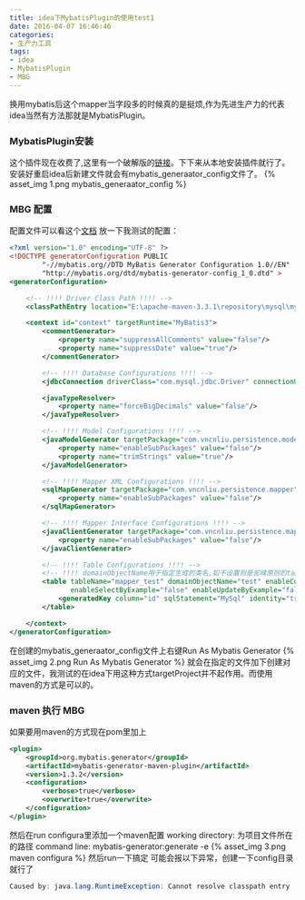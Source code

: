 ```yaml
---
title: idea下MybatisPlugin的使用test1
date: 2016-04-07 16:46:46
categories:
- 生产力工具
tags:
- idea
- MybatisPlugin
- MBG
---
```

换用mybatis后这个mapper当字段多的时候真的是挺烦,作为先进生产力的代表idea当然有方法那就是MybatisPlugin。
### MybatisPlugin安装
这个插件现在收费了,这里有一个破解版的[链接](http://yun.baidu.com/share/link?shareid=3257745653&uk=3005471020)。下下来从本地安装插件就行了。
安装好重启idea后新建文件就会有mybatis_generaator_config文件了。
{% asset_img 1.png mybatis_generaator_config %}
### MBG 配置
配置文件可以看这个[文档](http://mbg.cndocs.tk/index.html)
放一下我测试的配置：
```xml
<?xml version="1.0" encoding="UTF-8" ?>
<!DOCTYPE generatorConfiguration PUBLIC
        "-//mybatis.org//DTD MyBatis Generator Configuration 1.0//EN"
        "http://mybatis.org/dtd/mybatis-generator-config_1_0.dtd" >
<generatorConfiguration>

    <!-- !!!! Driver Class Path !!!! -->
    <classPathEntry location="E:\apache-maven-3.3.1\repository\mysql\mysql-connector-java\5.1.34\mysql-connector-java-5.1.34.jar"/>

    <context id="context" targetRuntime="MyBatis3">
        <commentGenerator>
            <property name="suppressAllComments" value="false"/>
            <property name="suppressDate" value="true"/>
        </commentGenerator>

        <!-- !!!! Database Configurations !!!! -->
        <jdbcConnection driverClass="com.mysql.jdbc.Driver" connectionURL="jdbc:mysql://192.168.10.13:3306/test?characterEncoding=utf-8" userId="root" password="root"/>

        <javaTypeResolver>
            <property name="forceBigDecimals" value="false"/>
        </javaTypeResolver>

        <!-- !!!! Model Configurations !!!! -->
        <javaModelGenerator targetPackage="com.vncnliu.persistence.model" targetProject="src/main/java">
            <property name="enableSubPackages" value="false"/>
            <property name="trimStrings" value="true"/>
        </javaModelGenerator>

        <!-- !!!! Mapper XML Configurations !!!! -->
        <sqlMapGenerator targetPackage="com.vncnliu.persistence.mapper" targetProject="src/main/resources">
            <property name="enableSubPackages" value="false"/>
        </sqlMapGenerator>

        <!-- !!!! Mapper Interface Configurations !!!! -->
        <javaClientGenerator targetPackage="com.vncnliu.persistence.mapper" targetProject="src/main/java" type="XMLMAPPER">
            <property name="enableSubPackages" value="false"/>
        </javaClientGenerator>

        <!-- !!!! Table Configurations !!!! -->
        <!-- !!!! domainObjectName用于指定生成的类名,如不设置则是驼峰原则的tableName !!!! -->
        <table tableName="mapper_test" domainObjectName="test" enableCountByExample="false" enableDeleteByExample="false"
               enableSelectByExample="false" enableUpdateByExample="false">
            <generatedKey column="id" sqlStatement="MySql" identity="true"/>
        </table>

    </context>
</generatorConfiguration>
```
在创建的mybatis_generaator_config文件上右键Run As Mybatis Generator
{% asset_img 2.png Run As Mybatis Generator %}
就会在指定的文件加下创建对应的文件，我测试的在idea下用这种方式targetProject并不起作用。而使用maven的方式是可以的。
### maven 执行 MBG
如果要用maven的方式现在pom里加上
```xml
<plugin>
    <groupId>org.mybatis.generator</groupId>
    <artifactId>mybatis-generator-maven-plugin</artifactId>
    <version>1.3.2</version>
    <configuration>
        <verbose>true</verbose>
        <overwrite>true</overwrite>
    </configuration>
</plugin>
```
然后在run configura里添加一个maven配置
working directory: 为项目文件所在的路径
command line: mybatis-generator:generate -e
{% asset_img 3.png maven configura %}
然后run一下搞定
可能会报以下异常，创建一下config目录就行了
```java
Caused by: java.lang.RuntimeException: Cannot resolve classpath entry
```

